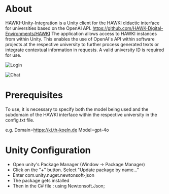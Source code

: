 # About
HAWKI-Unity-Integration is a Unity client for the HAWKI didactic interface for universities based on the OpenAI API. https://github.com/HAWK-Digital-Environments/HAWKI
The application allows access to HAWKI instances from within Unity. This enables the use of OpenAI's API within software projects at the respective university to further process generated texts or integrate contextual information in requests. A valid university ID is required for use.

![Login](https://github.com/user-attachments/assets/8c7edf35-6f58-4a24-b098-6608fa5dd738)


![Chat](https://github.com/user-attachments/assets/d09003e9-96ad-4933-95bb-e92f1da8873d)


# Prerequisites
To use, it is necessary to specify both the model being used and the subdomain of the HAWKI interface within the respective university in the config.txt file.

e.g.
Domain=https://ki.th-koeln.de
Model=gpt-4o


# Unity Configuration


- Open unity's Package Manager (Window -> Package Manager)
- Click on the "+" button. Select "Update package by name..."
- Enter com.unity.nuget.newtonsoft-json
- The package gets installed
- Then in the C# file : using Newtonsoft.Json;
